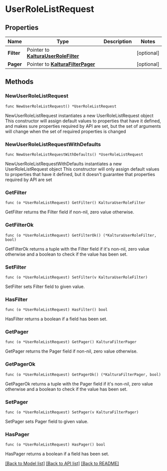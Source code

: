# UserRoleListRequest

## Properties

Name | Type | Description | Notes
------------ | ------------- | ------------- | -------------
**Filter** | Pointer to [**KalturaUserRoleFilter**](KalturaUserRoleFilter.md) |  | [optional] 
**Pager** | Pointer to [**KalturaFilterPager**](KalturaFilterPager.md) |  | [optional] 

## Methods

### NewUserRoleListRequest

`func NewUserRoleListRequest() *UserRoleListRequest`

NewUserRoleListRequest instantiates a new UserRoleListRequest object
This constructor will assign default values to properties that have it defined,
and makes sure properties required by API are set, but the set of arguments
will change when the set of required properties is changed

### NewUserRoleListRequestWithDefaults

`func NewUserRoleListRequestWithDefaults() *UserRoleListRequest`

NewUserRoleListRequestWithDefaults instantiates a new UserRoleListRequest object
This constructor will only assign default values to properties that have it defined,
but it doesn't guarantee that properties required by API are set

### GetFilter

`func (o *UserRoleListRequest) GetFilter() KalturaUserRoleFilter`

GetFilter returns the Filter field if non-nil, zero value otherwise.

### GetFilterOk

`func (o *UserRoleListRequest) GetFilterOk() (*KalturaUserRoleFilter, bool)`

GetFilterOk returns a tuple with the Filter field if it's non-nil, zero value otherwise
and a boolean to check if the value has been set.

### SetFilter

`func (o *UserRoleListRequest) SetFilter(v KalturaUserRoleFilter)`

SetFilter sets Filter field to given value.

### HasFilter

`func (o *UserRoleListRequest) HasFilter() bool`

HasFilter returns a boolean if a field has been set.

### GetPager

`func (o *UserRoleListRequest) GetPager() KalturaFilterPager`

GetPager returns the Pager field if non-nil, zero value otherwise.

### GetPagerOk

`func (o *UserRoleListRequest) GetPagerOk() (*KalturaFilterPager, bool)`

GetPagerOk returns a tuple with the Pager field if it's non-nil, zero value otherwise
and a boolean to check if the value has been set.

### SetPager

`func (o *UserRoleListRequest) SetPager(v KalturaFilterPager)`

SetPager sets Pager field to given value.

### HasPager

`func (o *UserRoleListRequest) HasPager() bool`

HasPager returns a boolean if a field has been set.


[[Back to Model list]](../README.md#documentation-for-models) [[Back to API list]](../README.md#documentation-for-api-endpoints) [[Back to README]](../README.md)


